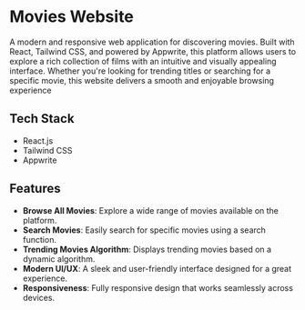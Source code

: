 # Movies Website

A modern and responsive web application for discovering movies. Built with React, Tailwind CSS, and powered by Appwrite, this platform allows users to explore a rich collection of films with an intuitive and visually appealing interface. Whether you're looking for trending titles or searching for a specific movie, this website delivers a smooth and enjoyable browsing experience

## Tech Stack

- React.js
- Tailwind CSS
- Appwrite

## Features

- **Browse All Movies**: Explore a wide range of movies available on the platform.
- **Search Movies**: Easily search for specific movies using a search function.
- **Trending Movies Algorithm**: Displays trending movies based on a dynamic algorithm.
- **Modern UI/UX**: A sleek and user-friendly interface designed for a great experience.
- **Responsiveness**: Fully responsive design that works seamlessly across devices.